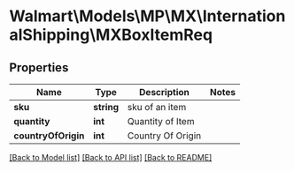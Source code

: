 # Walmart\Models\MP\MX\InternationalShipping\MXBoxItemReq

## Properties

Name | Type | Description | Notes
------------ | ------------- | ------------- | -------------
**sku** | **string** | sku of an item |
**quantity** | **int** | Quantity of Item |
**countryOfOrigin** | **int** | Country Of Origin |


[[Back to Model list]](./) [[Back to API list]](../../../../../README.md#supported-apis) [[Back to README]](../../../../../README.md)
